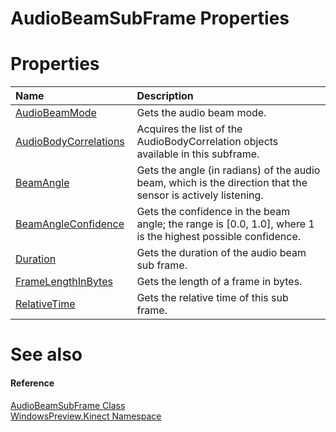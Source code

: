 AudioBeamSubFrame Properties  
============================  

<span id="publicpropertiesSection"></span>

Properties  
==========  

<table>
<colgroup>
<col width="30%" />
<col width="60%" />
</colgroup>
<thead>
<tr class="header">
<th align="left">Name</th>
<th align="left">Description</th>
</tr>
</thead>
<tbody>
<tr class="odd">
<td align="left"><a href="Properties/AudioBeamMode_Property.md">AudioBeamMode</a></td>
<td align="left">Gets the audio beam mode.</td>
</tr>
<tr class="even">
<td align="left"><a href="Properties/AudioBodyCorrelations.md">AudioBodyCorrelations</a></td>
<td align="left">Acquires the list of the AudioBodyCorrelation objects available in this subframe.</td>
</tr>
<tr class="odd">
<td align="left"><a href="Properties/BeamAngle_Property.md">BeamAngle</a></td>
<td align="left">Gets the angle (in radians) of the audio beam, which is the direction that the sensor is actively listening.</td>
</tr>
<tr class="even">
<td align="left"><a href="Properties/BeamAngleConfidence_Property.md">BeamAngleConfidence</a></td>
<td align="left">Gets the confidence in the beam angle; the range is [0.0, 1.0], where 1 is the highest possible confidence.</td>
</tr>
<tr class="odd">
<td align="left"><a href="Properties/Duration_Property.md">Duration</a></td>
<td align="left">Gets the duration of the audio beam sub frame.</td>
</tr>
<tr class="even">
<td align="left"><a href="Properties/FrameLengthInBytes_Property.md">FrameLengthInBytes</a></td>
<td align="left">Gets the length of a frame in bytes.</td>
</tr>
<tr class="odd">
<td align="left"><a href="Properties/RelativeTime_Property.md">RelativeTime</a></td>
<td align="left">Gets the relative time of this sub frame.</td>
</tr>
</tbody>
</table>

<span id="ID4EI"></span>

See also  
========  

<span id="ID4EK"></span>
#### Reference  

[AudioBeamSubFrame Class](../AudioBeamSubFrame_Class.md)  
 [WindowsPreview.Kinect Namespace](../../Kinect.md)  



<!--Please do not edit the data in the comment block below.-->
<!--
TOCTitle : AudioBeamSubFrame Properties
RLTitle : AudioBeamSubFrame Properties
KeywordK : AudioBeamSubFrame class, properties
KeywordA : Properties.T:WindowsPreview.Kinect.AudioBeamSubFrame
AssetID : Properties.T:WindowsPreview.Kinect.AudioBeamSubFrame
Locale : en-us
CommunityContent : 1
TargetOS : Windows
TopicType : kbSyntax
DocSet : K4Wv2
ProjType : K4Wv2Proj
Technology : Kinect for Windows
Product : Kinect for Windows SDK v2
productversion : 20
-->
